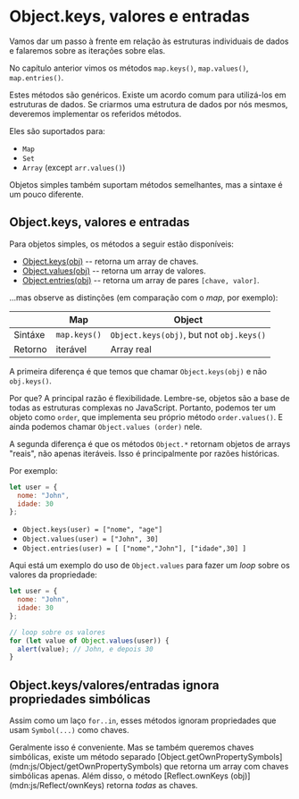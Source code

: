 # Object.keys, valores e entradas

Vamos dar um passo à frente em relação às estruturas individuais de dados e falaremos sobre as iterações sobre elas.

No capítulo anterior vimos os métodos `map.keys()`, `map.values()`, `map.entries()`.

Estes métodos são genéricos. Existe um acordo comum para utilizá-los em estruturas de dados. Se criarmos uma estrutura de dados por nós mesmos, deveremos implementar os referidos métodos.

Eles são suportados para:

- `Map`
- `Set`
- `Array` (except `arr.values()`)

Objetos simples também suportam métodos semelhantes, mas a sintaxe é um pouco diferente.

## Object.keys, valores e entradas

Para objetos simples, os métodos a seguir estão disponíveis:

- [Object.keys(obj)](mdn:js/Object/keys) -- retorna um array de chaves.
- [Object.values(obj)](mdn:js/Object/values) -- retorna um array de valores.
- [Object.entries(obj)](mdn:js/Object/entries) -- retorna um array de pares `[chave, valor]`.

...mas observe as distinções (em comparação com o *map*, por exemplo):

|             | Map              | Object       |
|-------------|------------------|--------------|
| Sintáxe     | `map.keys()`     | `Object.keys(obj)`, but not `obj.keys()` |
| Retorno     | iterável         | Array real 

A primeira diferença é que temos que chamar `Object.keys(obj)` e não `obj.keys()`.

Por que? A principal razão é flexibilidade. Lembre-se, objetos são a base de todas as estruturas complexas no JavaScript. Portanto, podemos ter um objeto como `order`, que implementa seu próprio método `order.values()`. E ainda podemos chamar `Object.values (order)` nele.

A segunda diferença é que os métodos `Object.*` retornam objetos de arrays "reais", não apenas iteráveis. Isso é principalmente por razões históricas.

Por exemplo:

```js
let user = {
  nome: "John",
  idade: 30
};
```

- `Object.keys(user) = ["nome", "age"]`
- `Object.values(user) = ["John", 30]`
- `Object.entries(user) = [ ["nome","John"], ["idade",30] ]`

Aqui está um exemplo do uso de `Object.values` para fazer um *loop* sobre os valores da propriedade:

```js executar
let user = {
  nome: "John",
  idade: 30
};

// loop sobre os valores
for (let value of Object.values(user)) {
  alert(value); // John, e depois 30
}
```

## Object.keys/valores/entradas ignora propriedades simbólicas

Assim como um laço `for..in`, esses métodos ignoram propriedades que usam `Symbol(...)` como chaves.

Geralmente isso é conveniente. Mas se também queremos chaves simbólicas, existe um método separado [Object.getOwnPropertySymbols] (mdn:js/Object/getOwnPropertySymbols) que retorna um array com chaves simbólicas apenas. Além disso, o método [Reflect.ownKeys (obj)] (mdn:js/Reflect/ownKeys) retorna *todas* as chaves.
